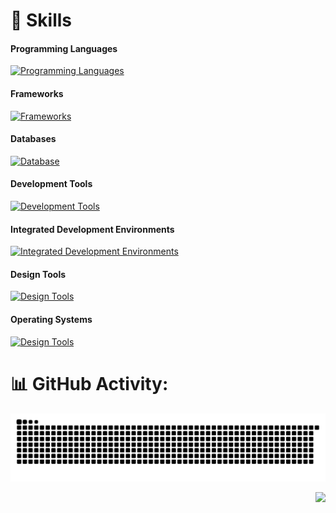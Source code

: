 
# 🚀 Skills 
#### Programming Languages
[![Programming Languages](https://skillicons.dev/icons?i=java,c,cpp,javascript,typescript,cs)](https://skillicons.dev)

#### Frameworks
[![Frameworks](https://skillicons.dev/icons?i=angular,spring,nodejs)](https://skillicons.dev)

#### Databases
[![Database](https://skillicons.dev/icons?i=mysql,sqlite,mongodb)](https://skillicons.dev)

#### Development Tools
[![Development Tools](https://skillicons.dev/icons?i=git,github,gradle,npm)](https://skillicons.dev)

#### Integrated Development Environments
[![Integrated Development Environments](https://skillicons.dev/icons?i=androidstudio,idea,vscode)](https://skillicons.dev)

#### Design Tools
[![Design Tools](https://skillicons.dev/icons?i=figma)](https://skillicons.dev)

#### Operating Systems
[![Design Tools](https://skillicons.dev/icons?i=linux,windows)](https://skillicons.dev)

# 📊 GitHub Activity:
<picture>
  <source media="(prefers-color-scheme: dark)" srcset="assets/github-snake-dark.svg" />
  <source media="(prefers-color-scheme: light)" srcset="assets/github-snake-light.svg" />
  <img alt="github-snake" src="assets/github-snake-dark.svg" />
</picture>

<p align="right">
    <img src="https://visitcount.itsvg.in/api?id=rivacortez&label=Profile%20Views&pretty=true&color=blue">
</p>


